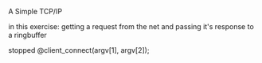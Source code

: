A Simple TCP/IP

in this exercise: getting a request from the net and passing it's response to a ringbuffer

stopped @client_connect(argv[1], argv[2]);